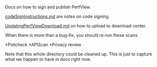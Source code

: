 Docs on how to sign and publish PerfView.  

[codeSignInstructions.md](codeSignInstructions.md) are notes on code signing.

[UpdatingPerfViewDownload.md](UpdatingPerfViewDownload.md) on how to upload to download center.

When there is more than a bug-fix, you should re-run these scans.

 *Policheck
 *APIScan
 *Privacy review

Note that this whole directory could be cleaned up.   This is just to capture
what we happen to have in docs right now.
